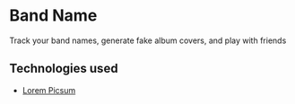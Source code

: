 # Band Name
Track your band names, generate fake album covers, and play with friends

## Technologies used

- [Lorem Picsum](https://picsum.photos/)
